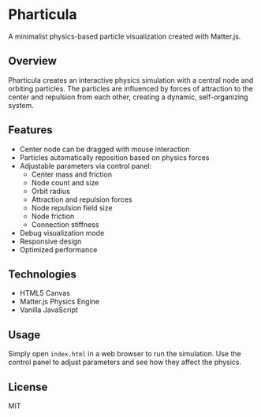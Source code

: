 # Pharticula

A minimalist physics-based particle visualization created with Matter.js.

## Overview

Pharticula creates an interactive physics simulation with a central node and orbiting particles. The particles are influenced by forces of attraction to the center and repulsion from each other, creating a dynamic, self-organizing system.

## Features

- Center node can be dragged with mouse interaction
- Particles automatically reposition based on physics forces
- Adjustable parameters via control panel:
  - Center mass and friction
  - Node count and size
  - Orbit radius
  - Attraction and repulsion forces
  - Node repulsion field size
  - Node friction
  - Connection stiffness
- Debug visualization mode
- Responsive design
- Optimized performance

## Technologies

- HTML5 Canvas
- Matter.js Physics Engine
- Vanilla JavaScript

## Usage

Simply open `index.html` in a web browser to run the simulation. Use the control panel to adjust parameters and see how they affect the physics.

## License

MIT